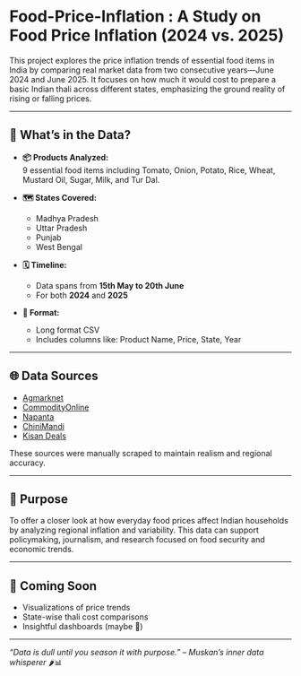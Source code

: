 # Food-Price-Inflation : A Study on Food Price Inflation (2024 vs. 2025)

This project explores the price inflation trends of essential food items in India by comparing real market data from two consecutive years—June 2024 and June 2025. It focuses on how much it would cost to prepare a basic Indian thali across different states, emphasizing the ground reality of rising or falling prices.

---

## 🧾 What’s in the Data?

- **📦 Products Analyzed:**  
  9 essential food items including Tomato, Onion, Potato, Rice, Wheat, Mustard Oil, Sugar, Milk, and Tur Dal.

- **🗺️ States Covered:**  
  - Madhya Pradesh  
  - Uttar Pradesh  
  - Punjab  
  - West Bengal

- **🗓️ Timeline:**  
  - Data spans from **15th May to 20th June**  
  - For both **2024** and **2025**

- **📂 Format:**  
  - Long format CSV  
  - Includes columns like: Product Name, Price, State, Year

---

## 🌐 Data Sources

- [Agmarknet](https://agmarknet.gov.in/)
- [CommodityOnline](https://www.commodityonline.com)
- [Napanta](https://www.napanta.com)
- [ChiniMandi](https://www.chinimandi.com)
- [Kisan Deals](https://www.kisandeals.com)

These sources were manually scraped to maintain realism and regional accuracy.

---

## 🎯 Purpose

To offer a closer look at how everyday food prices affect Indian households by analyzing regional inflation and variability. This data can support policymaking, journalism, and research focused on food security and economic trends.

---


## 🚀 Coming Soon

- Visualizations of price trends  
- State-wise thali cost comparisons  
- Insightful dashboards (maybe 👀)

---


_“Data is dull until you season it with purpose.” – Muskan’s inner data whisperer_ 🌶️📊
